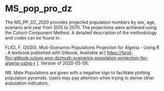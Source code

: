 # MS_pop_pro_dz

The MS_PP_DZ_2020 provides projected population numbers by sex, age, scenario and year from 2015 to 2070. The projections were achieved using the Cohort-Component Method. A detailed description of the methodology and codes can be found in: 

FLICI, F. (2020). Muti-Scenarios Populations Projection for Algeria - Using R . A textbook published with Gitbook, Available at:[ https://farid-flici.gitbook.io/pop-proj-dz/multi-scenarios-population-projection-for-algeria-using-r ], Version of 2020-05-06. 

NB. Male Populations are given with a negative sign to facilitate plotting population pyramids. Users may pay attention when trying to derive other population indicators.
